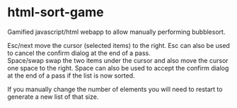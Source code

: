 # html-sort-game
Gamified javascript/html webapp to allow manually performing bubblesort.

Esc/next move the cursor (selected items) to the right. Esc can also be used to cancel the confirm dialog at the end of a pass.  
Space/swap swap the two items under the cursor and also move the cursor one space to the right. Space can also be used to accept the confirm dialog at the end of a pass if the list is now sorted.

If you manually change the number of elements you will need to restart to generate a new list of that size.